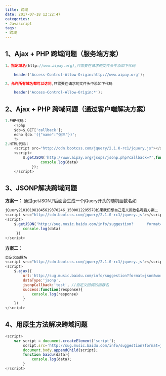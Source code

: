 ```yaml
---
title: 跨域
date: 2017-07-18 12:22:47
categories:
- Javascript
tags:
- 跨域
---
```

## 1、Ajax + PHP 跨域问题（服务端方案）

```javascript
1、指定域名(http://www.aipay.org),只需要在请求的文件头中添如下代码

	header('Access-Control-Allow-Origin:http://www.aipay.org');

2、允许所有域名都可以访问,只需要在请求的文件头中添如下代码

	header('Access-Control-Allow-Origin:*');
```
## 2、Ajax + PHP 跨域问题（通过客户端解决方案）
```javascript
1.PHP代码：
	<?php
	$cb=$_GET['callback'];
	echo $cb.'({"name":"张三"})';
	?>
2.HTML代码：
	<script src="http://cdn.bootcss.com/jquery/2.1.0-rc1/jquery.js"></script>
	<script>
		$.getJSON('http://www.aipay.org/jsops/jsonp.php?callback=?',function(data){
				console.log(data)
			});
	</script>
```
## 3、JSONP解决跨域问题


**方案一：**  通过getJSON,?后面会生成一个jQuery开头的随机函数名如
```javascript
jQuery210101981845619370246_1500012205578如果我们想自己定义函数名呢看方案二
<script src="http://cdn.bootcss.com/jquery/2.1.0-rc1/jquery.js"></script>
<script>
    $.getJSON('http://sug.music.baidu.com/info/suggestion?      format=json&word=ni&version=2&from=0&callback=?',function(data){
		console.log(data)
	 })
</script>
```
**方案二：**
```javascript
自定义函数名
<script src="http://cdn.bootcss.com/jquery/2.1.0-rc1/jquery.js"></script>
<script>
	$.ajax({
		url:'http://sug.music.baidu.com/info/suggestion?format=json&word=ni&version=2&from=0&callback=?',
		dataType:'jsonp',
		jsonpCallback:'test', //自定义回调的函数名
		success:function(response){
			console.log(response)
		}
	})
</script>
```

## 4、用原生方法解决跨域问题
```javascript
<script>
	var script = document.createElement('script');
		script.src='http://sug.music.baidu.com/info/suggestion?format=json&word=ni&version=2&from=0&callback=baidu';
		document.body.appendChild(script);
		function baidu(data){
			console.log(data);
		}
</script>
```

